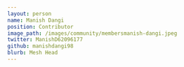 ```yaml
---
layout: person
name: Manish Dangi
position: Contributor
image_path: /images/community/membersmanish-dangi.jpeg
twitter: ManishD62096177
github: manishdangi98
blurb: Mesh Head
---
```

